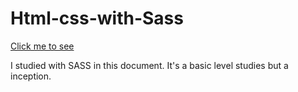# Html-css-with-Sass
[Click me to see](https://html-css-with-sass.vercel.app/)

I studied with SASS in this document. It's a basic level studies but a inception.
